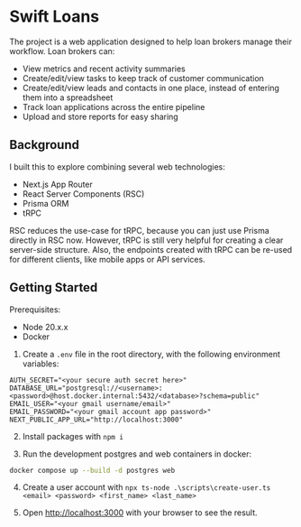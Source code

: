 # Swift Loans

The project is a web application designed to help loan brokers manage their workflow.
Loan brokers can:
* View metrics and recent activity summaries
* Create/edit/view tasks to keep track of customer communication
* Create/edit/view leads and contacts in one place, instead of entering them into a spreadsheet
* Track loan applications across the entire pipeline
* Upload and store reports for easy sharing

## Background
I built this to explore combining several web technologies:
* Next.js App Router
* React Server Components (RSC)
* Prisma ORM
* tRPC

RSC reduces the use-case for tRPC, because you can just use Prisma directly in RSC now. However, tRPC is still very helpful for creating a clear server-side structure. Also, the endpoints created with tRPC can be re-used for different clients, like mobile apps or API services.

## Getting Started

Prerequisites:
* Node 20.x.x
* Docker

1. Create a `.env` file in the root directory, with the following environment variables:
```
AUTH_SECRET="<your secure auth secret here>"
DATABASE_URL="postgresql://<username>:<password>@host.docker.internal:5432/<database>?schema=public"
EMAIL_USER="<your gmail username/email>"
EMAIL_PASSWORD="<your gmail account app password>"
NEXT_PUBLIC_APP_URL="http://localhost:3000"
```

2. Install packages with `npm i`

3. Run the development postgres and web containers in docker:
```bash
docker compose up --build -d postgres web
```

4. Create a user account with `npx ts-node .\scripts\create-user.ts <email> <password> <first_name> <last_name>`

5. Open [http://localhost:3000](http://localhost:3000) with your browser to see the result.
